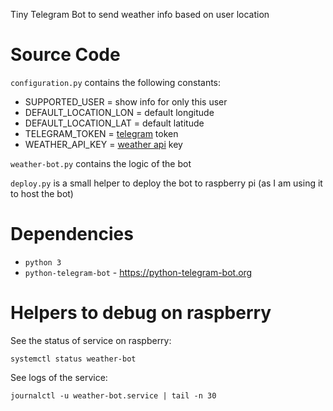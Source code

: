 Tiny Telegram Bot to send weather info based on user location

# Source Code

`configuration.py` contains the following constants:

- SUPPORTED_USER = show info for only this user
- DEFAULT_LOCATION_LON = default longitude
- DEFAULT_LOCATION_LAT = default latitude
- TELEGRAM_TOKEN = [telegram](https://core.telegram.org/bots) token
- WEATHER_API_KEY = [weather api](https://www.weatherapi.com) key

`weather-bot.py` contains the logic of the bot

`deploy.py` is a small helper to deploy the bot to raspberry pi (as I am using it to host the bot)

# Dependencies

- `python 3`
- `python-telegram-bot` - https://python-telegram-bot.org

# Helpers to debug on raspberry

See the status of service on raspberry:

`systemctl status weather-bot`

See logs of the service:

`journalctl -u weather-bot.service | tail -n 30`
